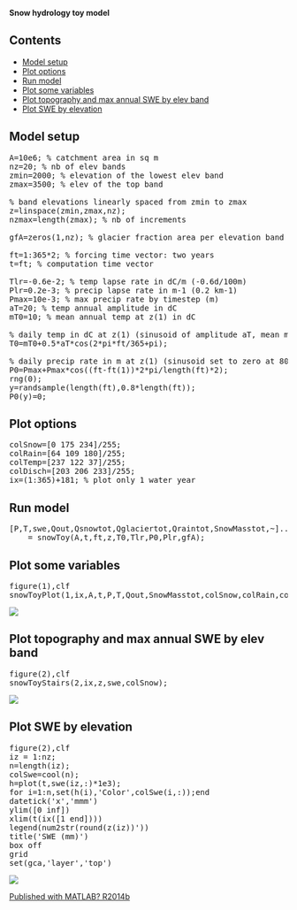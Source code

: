 <div class="content">

**Snow hydrology toy model**

## Contents

<div>

*   [Model setup](#1)
*   [Plot options](#2)
*   [Run model](#3)
*   [Plot some variables](#4)
*   [Plot topography and max annual SWE by elev band](#5)
*   [Plot SWE by elevation](#6)

</div>

## Model setup<a name="1"></a>

<pre class="codeinput">A=10e6; <span class="comment">% catchment area in sq m</span>
nz=20; <span class="comment">% nb of elev bands</span>
zmin=2000; <span class="comment">% elevation of the lowest elev band</span>
zmax=3500; <span class="comment">% elev of the top band</span>

<span class="comment">% band elevations linearly spaced from zmin to zmax</span>
z=linspace(zmin,zmax,nz);
nzmax=length(zmax); <span class="comment">% nb of increments</span>

gfA=zeros(1,nz); <span class="comment">% glacier fraction area per elevation band</span>

ft=1:365*2; <span class="comment">% forcing time vector: two years</span>
t=ft; <span class="comment">% computation time vector</span>

Tlr=-0.6e-2; <span class="comment">% temp lapse rate in dC/m (-0.6d/100m)</span>
Plr=0.2e-3; <span class="comment">% precip lapse rate in m-1 (0.2 km-1)</span>
Pmax=10e-3; <span class="comment">% max precip rate by timestep (m)</span>
aT=20; <span class="comment">% temp annual amplitude in dC</span>
mT0=10; <span class="comment">% mean annual temp at z(1) in dC</span>

<span class="comment">% daily temp in dC at z(1) (sinusoid of amplitude aT, mean mT0)</span>
T0=mT0+0.5*aT*cos(2*pi*ft/365+pi);

<span class="comment">% daily precip rate in m at z(1) (sinusoid set to zero at 80% random dates)</span>
P0=Pmax+Pmax*cos((ft-ft(1))*2*pi/length(ft)*2);
rng(0);
y=randsample(length(ft),0.8*length(ft));
P0(y)=0;
</pre>

## Plot options<a name="2"></a>

<pre class="codeinput">colSnow=[0 175 234]/255;
colRain=[64 109 180]/255;
colTemp=[237 122 37]/255;
colDisch=[203 206 233]/255;
ix=(1:365)+181; <span class="comment">% plot only 1 water year</span>
</pre>

## Run model<a name="3"></a>

<pre class="codeinput">[P,T,swe,Qout,Qsnowtot,Qglaciertot,Qraintot,SnowMasstot,~]<span class="keyword">...</span>
    = snowToy(A,t,ft,z,T0,Tlr,P0,Plr,gfA);
</pre>

## Plot some variables<a name="4"></a>

<pre class="codeinput">figure(1),clf
snowToyPlot(1,ix,A,t,P,T,Qout,SnowMasstot,colSnow,colRain,colTemp,colDisch);
</pre>

![](snowToyDemo_01.png)

## Plot topography and max annual SWE by elev band<a name="5"></a>

<pre class="codeinput">figure(2),clf
snowToyStairs(2,ix,z,swe,colSnow);
</pre>

![](snowToyDemo_02.png)

## Plot SWE by elevation<a name="6"></a>

<pre class="codeinput">figure(2),clf
iz = 1:nz;
n=length(iz);
colSwe=cool(n);
h=plot(t,swe(iz,:)*1e3);
<span class="keyword">for</span> i=1:n,set(h(i),<span class="string">'Color'</span>,colSwe(i,:));<span class="keyword">end</span>
datetick(<span class="string">'x'</span>,<span class="string">'mmm'</span>)
ylim([0 inf])
xlim(t(ix([1 end])))
legend(num2str(round(z(iz))'))
title(<span class="string">'SWE (mm)'</span>)
box <span class="string">off</span>
grid
set(gca,<span class="string">'layer'</span>,<span class="string">'top'</span>)
</pre>

![](snowToyDemo_03.png)

[Published with MATLAB? R2014b](http://www.mathworks.com/products/matlab/)  

</div>